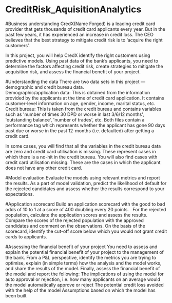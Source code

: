 # CreditRisk_AquisitionAnalytics
#Business understanding
CredX(Name Forged) is a leading credit card provider that gets thousands of credit card applicants every year. But in the past few years, it has experienced an increase in credit loss. The CEO believes that the best strategy to mitigate credit risk is to ‘acquire the right customers’.
 
In this project, you will help CredX identify the right customers using predictive models. Using past data of the bank’s applicants, you need to determine the factors affecting credit risk, create strategies to mitigate the acquisition risk, and assess the financial benefit of your project.   
 
#Understanding the data
There are two data sets in this project — demographic and credit bureau data.  
Demographic/application data: This is obtained from the information provided by the applicants at the time of credit card application. It contains customer-level information on age, gender, income, marital status, etc.
Credit bureau: This is taken from the credit bureau and contains variables such as 'number of times 30 DPD or worse in last 3/6/12 months', 'outstanding balance', 'number of trades', etc.
Both files contain a performance tag which represents whether the applicant has gone 90 days past due or worse in the past 12-months (i.e. defaulted) after getting a credit card.
 
In some cases, you will find that all the variables in the credit bureau data are zero and credit card utilisation is missing. These represent cases in which there is a no-hit in the credit bureau. You will also find cases with credit card utilisation missing. These are the cases in which the applicant does not have any other credit card.

#Model evaluation
Evaluate the models using relevant metrics and report the results. As a part of model validation, predict the likelihood of default for the rejected candidates and assess whether the results correspond to your expectations. 
 
#Application scorecard
Build an application scorecard with the good to bad odds of 10 to 1 at a score of 400 doubling every 20 points.  
For the rejected population, calculate the application scores and assess the results. Compare the scores of the rejected population with the approved candidates and comment on the observations.
On the basis of the scorecard, identify the cut-off score below which you would not grant credit cards to applicants.
 
#Assessing the financial benefit of your project
You need to assess and explain the potential financial benefit of your project to the management of the bank. From a P&L perspective, identify the metrics you are trying to optimise, explain (in simple terms) how the analysis and the model works, and share the results of the model. Finally, assess the financial benefit of the model and report the following:
The implications of using the model for auto approval or rejection, i.e. how many applicants on an average would the model automatically approve or reject
The potential credit loss avoided with the help of the model
Assumptions based on which the model has been built 
